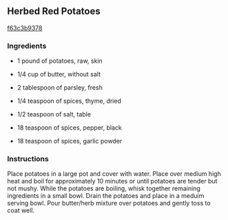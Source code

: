 ## Herbed Red Potatoes

[f63c3b9378](http://tastykitchen.com/recipes/sidedishes/herbed-red-potatoes/)

### Ingredients

 - 1 pound of potatoes, raw, skin

 - 1/4 cup of butter, without salt

 - 2 tablespoon of parsley, fresh

 - 1/4 teaspoon of spices, thyme, dried

 - 1/2 teaspoon of salt, table

 - 18 teaspoon of spices, pepper, black

 - 18 teaspoon of spices, garlic powder

### Instructions

Place potatoes in a large pot and cover with water. Place over medium high heat and boil for approximately 10 minutes or until potatoes are tender but not mushy. While the potatoes are boiling, whisk together remaining ingredients in a small bowl. Drain the potatoes and place in a meduim serving bowl. Pour butter/herb mixture over potatoes and gently toss to coat well.